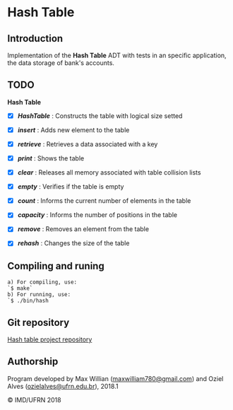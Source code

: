 # Hash Table

## Introduction

Implementation of the **Hash Table** ADT with tests in an specific application, the data storage of bank's accounts.

## TODO

**Hash Table**  

- [x] _**HashTable**_ : Constructs the table with logical size setted
- [x] _**insert**_ : Adds new element to the table
- [x] _**retrieve**_ : Retrieves a data associated with a key
- [x] _**print**_ : Shows the table
- [x] _**clear**_ : Releases all memory associated with table collision lists 
- [x] _**empty**_ : Verifies if the table is empty
- [x] _**count**_ : Informs the current number of elements in the table
- [x] _**capacity**_ : Informs the number of positions in the table
- [x] _**remove**_ : Removes an element from the table
- [x] _**rehash**_ : Changes the size of the table


	
## Compiling and runing
	a) For compiling, use:
	`$ make`
	b) For running, use:
	`$ ./bin/hash


## Git repository
[Hash table project repository](https://github.com/maxwillf/Hash-Table)


## Authorship

Program developed by Max Willian (maxwilliam780@gmail.com) and Oziel Alves (ozielalves@ufrn.edu.br), 2018.1

&copy; IMD/UFRN 2018
